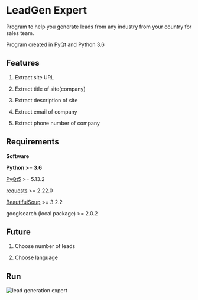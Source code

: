 # LeadGen Expert

Program to help you generate leads from any industry from your country for sales team.

Program created in PyQt and Python 3.6

## Features

1. Extract site URL

2. Extract title of site(company)

3. Extract description of site

4. Extract email of company

5. Extract phone number of company

## Requirements

**Software**

**Python >= 3.6**

[PyQt5](https://pypi.org/project/PyQt5/) >= 5.13.2

[requests](https://pypi.org/project/requests/) >= 2.22.0

[BeautifulSoup](https://pypi.org/project/BeautifulSoup/) >= 3.2.2

googlsearch (local package) >= 2.0.2

## Future

1. Choose number of leads

2. Choose language

## Run

![lead generation expert](https://i.ibb.co/GtG53Y8/lge.jpg)

